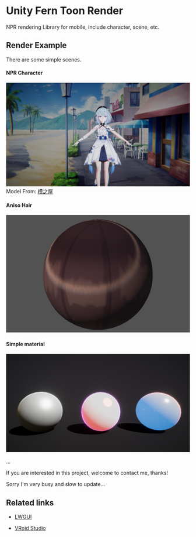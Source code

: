# Unity Fern Toon Render
NPR rendering Library for mobile, include character, scene, etc.

## Render Example
There are some simple scenes.

#### NPR Character

![](DocAssets/11-22.png)
Model From: [模之屋](https://www.aplaybox.com/details/model/S5d7KiigvyIb)

#### Aniso Hair
![](DocAssets/11-18-hair.png)

#### Simple material
![](DocAssets/material-scene.png)

...

If you are interested in this project, welcome to contact me, thanks!

Sorry I'm very busy and slow to update...

## Related links

- [LWGUI](https://github.com/JasonMa0012/LWGUI)

- [VRoid Studio](https://vroid.com/en)
